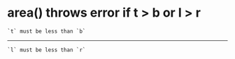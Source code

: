 # area() throws error if t > b or l > r

    `t` must be less than `b`

---

    `l` must be less than `r`

